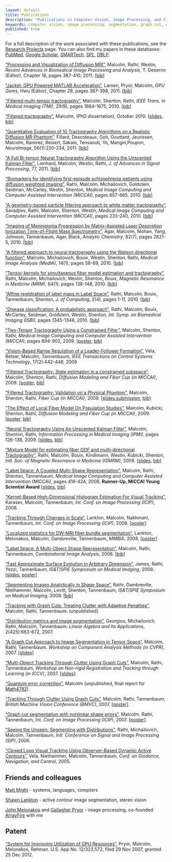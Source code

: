 ```yaml
---
layout: default
title: Publications
description: "Publications in Computer Vision, Image Processing, and Filtered Tractography"
keywords: computer vision, image processing, segmentation, graph cut, graphcut, level set method, active contour, tracking, matlab, shape, tractography, unscented Kalman filter, UKF, Kalman filtering
published: true
---
```


For a full description of the work associated with these publications, see the
<a href="research.html">Research Projects</a> page.  You can also find my
papers in these databases: <a href="http://www.ncbi.nlm.nih.gov/sites/myncbi/collections/public/1VYfBjawaNhBRUklvdY39vWQo">PubMed</a>,
<a href="http://scholar.google.com/citations?user=k8pxfGQAAAAJ">Google Scholar</a>,
<a href="https://smartech.gatech.edu/browse?value=Malcolm,%20James%20G.&type=author">SMARTech</a>,
<a href="http://www.spl.harvard.edu/publications/pages/display/?authorfirst=James&authorlast=Malcolm">SPL</a>,
<a href="http://www.informatik.uni-trier.de/~ley/db/indices/a-tree/m/Malcolm:James_G=.html">DBLP</a>.

<a href="malcolm2011pv.pdf">&#8220;Processing and
 Visualization of Diffusion MRI&#8221;</a>, Malcolm, Rathi, Westin, <i>Recent
 Advances in Biomedical Image Processing and Analysis</i>, T. Deserno
 (Editor), Chapter 16, pages 387-410, 2011. [<a
 href="javascript:toggle('malcolm2011pv')">bib</a>]

<div style="display:none" id="malcolm2011pv"><pre>
@incollection{malcolm2011pv,
  author = "J. G. Malcolm and Y. Rathi and C.-F. Westin",
  title = "Processing and Visualization of Diffusion {MRI}",
  booktitle = "Recent Advances in Biomedical Image Processing and Analysis",
  editor = "T. Deserno",
  publisher = "Springer",
  chapter = 16,
  pages = "387--410",
  year = 2011,
  isbn = "978-3-642-15815-5"
}
</pre></div>


<a href="others/larsen.pdf">&#8220;Jacket: GPU Powered MATLAB
Acceleration&#8221;</a>, Larsen, Pryor, Malcolm, <i>GPU Gems</i>, Hwu
(Editor), Chapter 28, pages
387-398, 2011. [<a href="javascript:toggle('larsen')">bib</a>]

<div style="display:none" id="larsen"><pre>
@incollection{larsen,
  author = "Larsen, Pryor, Malcolm",
  title = "Jacket: GPU Powered MATLAB Acceleration",
  booktitle = "GPU Gems - Jade Edition",
  editor = "Hwu",
  publisher = "Morgan Kaufmann",
  chapter = 28,
  pages = "387--298",
  year = 2011,
  isbn = "9780123859631"
}
</pre></div>


<a href="malcolm2010tmi.pdf">&#8220;Filtered multi-tensor tractography&#8221;</a>, Malcolm,
Shenton, Rathi, <i>IEEE Trans. in Medical Imaging (TMI)</i>, 29(9), pages 1664-1675, 2010. [<a
 href="javascript:toggle('malcolm2010tmi')">bib</a>]

<div style="display:none" id="malcolm2010tmi"><pre>
@article{malcolm2010tmi,
  author = "J. G. Malcolm and M. E. Shenton and Y. Rathi",
  title = "Filtered multi-tensor tractography",
  journal = "IEEE Trans. on Medical Imaging",
  volume = 29,
  issue = 9,
  pages = {1664-1675},
  year = 2010,
  doi = {10.1109/TMI.2010.2048121}
}
</pre></div>

<a href="malcolm2010diss.pdf">&#8220;Filtered tractography&#8221;</a>, Malcolm, (PhD dissertation), October 2010. [<a href="malcolm2010diss_slides.pdf">slides</a>, <a
 href="javascript:toggle('malcolm2010diss')">bib</a>]

<div style="display:none" id="malcolm2010diss">
<pre>@phdthesis{malcolm2010diss,
  author = "J. G. Malcolm",
  title = "Filtered tractography",
  school = "Georgia Institute of Technology",
  address = "Atlanta, GA",
  month = October,
  year = 2010,
}
</pre></div>

<a href="others/fillard2011fc.pdf">&#8220;Quantitative
 Evaluation of 10 Tractography Algorithms on a Realistic Diffusion MR
 Phantom&#8221;</a>, Fillard, Descoteaux, Goh, Gouttard, Jeurissen, Malcolm,
 Ramirez, Reisert, Sakaie, Tensaouti, Yo, Mangin,Poupon, <i>NeuroImage</i>,
 56(1):220-234,
 2011. [<a href="javascript:toggle('fillard2011fc')">bib</a>]

<div style="display:none" id="fillard2011fc">
<pre>@article{fillard2011fc,
  title = "Quantitative Evaluation of 10 Tractography Algorithms on a Realistic Diffusion {MR} Phantom",
  author = "P. Fillard and M. Descoteaux and A. Goh and S. Gouttard and B. Jeurissen and J. Malcolm and A. Ramirez and M. Reisert and K Sakaie and F. Tensaouti and T. Yo and J.-F. Mangin and C. Poupon",
  journal = "NeuroImage",
  volume = 56,
  number = 1,
  pages = "220--234",
  year = 2011
}
</pre></div>


<a href="others/lienhard2011bitensor.pdf">&#8220;A Full Bi-tensor Neural Tractography Algorithm Using the Unscented Kalman Filter&#8221;</a>, Lienhard, Malcolm, Westin, Rathi, <i>J. of Advances in Signal Processing</i>,
 77,
 2011. [<a href="javascript:toggle('lienhard2011bitensor')">bib</a>]

<div style="display:none" id="lienhard2011bitensor">
<pre>@article{lienhard2011bitensor,
  title = "A Full Bi-tensor Neural Tractography Algorithm Using the Unscented {Kalman} Filter",
  author = "S. Lienhard and J. Malcolm and C.-F. Westin and Y. Rathi",
  journal = "J of Advances in Signal Processing",
  year = 2011,
  volume = 77,
  doi = {10.1186/1687-6180-2011-77}
}
</pre></div>


<a href="others/rathi2010miccai.pdf">&#8220;Biomarkers for
 identifying first-episode schizophrenia patients using diffusion weighted
 imaging&#8221;</a>, Rathi, Malcolm, Michailovich, Goldstein, Seidman,
 McCarley, Westin, Shenton, <i>Medical Image Computing and Computer Assisted
 Intervention (MICCAI)</i>, pages 657-665, 2010. [<a
  href="javascript:toggle('rathi2010miccai')">bib</a>]

<div style="display:none" id="rathi2010miccai"><pre>
@conference{rathi2010miccai,
  title = "Biomarkers for identifying first-episode schizophrenia patients using diffusion weighted imaging",
  author = "Y. Rathi and J. Malcolm and O. Michailovich and J. Goldstein and L. Seidman and R. W. McCarley and C.-F. Westin and M. E. Shenton",
  booktitle = "Medical Image Computing and Computer Assisted Intervention ({MICCAI})",
  volume = 6361,
  pages = "657--665",
  year = 2010
}
</pre></div>

<a href="others/savadjiev2010miccai.pdf">&#8220;A
 geometry-based particle filtering approach to white matter
 tractography&#8221;</a>, Savadjiev, Rathi, Malcolm, Shenton, Westin,
 <i>Medical Image Computing and Computer Assisted Intervention (MICCAI)</i>,
 pages 233-240, 2010. [<a
  href="javascript:toggle('savadjiev2010miccai')">bib</a>]

<div style="display:none" id="savadjiev2010miccai"><pre>
@conference{savadjiev2010miccai,
  title = "A geometry-based particle filtering approach to white matter tractography",
  author = "P. Savadjiev and Y. Rathi and J. G. Malcolm and M. E. Shenton and C.-F. Westin",
  booktitle = "Medical Image Computing and Computer Assisted Intervention ({MICCAI})",
  volume = 6362,
  pages = "233-240",
  year = 2010
}
</pre></div>

<a href="others/agar2010ac.pdf">&#8220;Imaging of Meningioma
 Progression by Matrix-Assisted Laser Desorption Ionization Time-of-Flight
 Mass Spectrometry&#8221;</a>, Agar, Malcolm, Mohan, Yang, Johnson,
 Tannenbaum, Agar, Black, <i>Analytic Chemistry</i>, 82(7), pages 2621-5, 2010. [<a
 href="javascript:toggle('agar2010ac')">bib</a>]

<div style="display:none" id="agar2010ac"><pre>
@article{agar2010ac,
  author = "N. Y. R. Agar and J. G. Malcolm and V. Mohan and H. W. Yang and M. D. Johnson and A. Tannenbaum and J. N. Agar and P. M. Black",
  title = "Imaging of Meningioma Progression by Matrix-Assisted Laser Desorption Ionization Time-of-Flight Mass Spectrometry",
  journal = "Analytic Chemistry",
  year = 2010,
  month = "Apr",
  volume = 82,
  number = 7,
  pages = "2621-5",
  doi = "10.1021/ac100113w",
  pubmed = 20196536,
}
</pre></div>

<a href="malcolm_watson.pdf">&#8220;A filtered approach to
neural tractography using the Watson directional function&#8221;</a>, Malcolm,
Michailovich, Bouix, Westin, Shenton, Rathi, <i>Medical Image Analysis
(MedIA)</i>, 14(1), pages 58-69, 2010. [<a
 href="javascript:toggle('malcolm_watson')">bib</a>]

<div style="display:none" id="malcolm_watson"><pre>
@article{Malcolm2010watson,
  author = "J. G. Malcolm and O. Michailovich and S. Bouix and C.-F. Westin and M. E. Shenton and Y. Rathi",
  title = "A filtered approach to neural tractography using the {Watson} directional function",
  journal = "Medical Image Analysis",
  volume = 14,
  issue = 1,
  year = 2010,
  pages = "58--69"
}
</pre></div>

<a href="others/rathi2010mrm.pdf">&#8220;Tensor-kernels for
simultaneous fiber model estimation and tractography&#8221;</a>, Rathi,
Malcolm, Michailovich, Westin, Shenton, Bouix, <i>Magnetic Resonance in
Medicine (MRM)</i>, 64(1), pages 138-148, 2010. [<a
 href="javascript:toggle('rathi2010mrm')">bib</a>]

<div style="display:none" id="rathi2010mrm"><pre>
@article{rathi2010mrm,
  author = "Y. Rathi and J. G. Malcolm and O. Michailovich and C.-F. Westin and M. E. Shenton and S. Bouix",
  title = "Tensor-kernels for simultaneous fiber model estimation and tractography",
  journal = "Magnetic Resonance in Medicine",
  volume = 64,
  number = 1,
  pages = "138--148",
  pubmed = 20572129,
  year = 2010,
  doi = {10.1002/mrm.22292},
}
</pre></div>

<a href="others/rathi_affine.pdf">&#8220;Affine
registration of label maps in Label Space&#8221;</a>, Rathi, Malcolm, Bouix,
Tannenbaum, Shenton, <i>J. of Computing</i>, 2(4), pages 1-11, 2010. [<a
 href="javascript:toggle('rathi_affine')">bib</a>]

<div style="display:none" id="rathi_affine"><pre>
@article{Rathi2010affine,
  title = {Affine registration of label maps in {Label Space}},
  author = {Y. Rathi and J. Malcolm and S. Bouix and A. Tannenbaum and M. E. Shenton},
  journal = "J. of Computing",
  volume = 2,
  number = 4,
  pages = "1--11",
  year = 2010
}
</pre></div>

<a href="others/rathi2010isbi.pdf">&#8220;Disease classification: A probabilistic approach&#8221;</a>, Rathi, Malcolm, Bouix, McCarley, Seidman, Goldstein, Westin, Shenton,
 <i>Int. Symp. on Biomedical Imaging (ISBI)</i>,
 pages 1345-1348, 2010. [<a
  href="javascript:toggle('rathi2010isbi')">bib</a>]

<div style="display:none" id="rathi2010isbi"><pre>
@conference{rathi2010isbi,
  author = {Y. Rathi and J. G. Malcolm and S. Bouix and R. W. McCarley and L. J. Seidman and J. M. Goldstein and C.-F. Westin and M. Shenton},
  title = {Disease classification: A probabilistic approach},
  booktitle = "Int. Symp. on Biomedical Imaging (ISBI)",
  year = 2010,
  pages = {1345-1348}
}
</pre></div>



<a href="malcolm_cukf.pdf">&#8220;Two-Tensor Tractography
Using a Constrained Filter&#8221;</a>, Malcolm, Shenton, Rathi, <i>Medical
Image Computing and Computer Assisted Intervention (MICCAI)</i>, pages
894-902, 2009. [<a href="malcolm_cukf_poster.pdf">poster</a>, <a
 href="javascript:toggle('malcolm_cukf')">bib</a>]

<div style="display:none" id="malcolm_cukf"><pre>
@conference{Malcolm2009miccai,
  author = "J. G. Malcolm and M. E. Shenton and Y. Rathi",
  title = "Two-Tensor Tractography Using a Constrained Filter",
  booktitle = "Medical Image Computing and Computer Assisted Intervention ({MICCAI})",
  pages = "894--902",
  year = 2009
}
</pre></div>

<a href="others/vela_range.pdf">&#8220;Vision-Based Range Regulation
of a Leader-Follower Formation&#8221;</a>, Vela, Betser, Malcolm, Tannenbaum, <i>IEEE
Transactions on Control Systems Technology</i>, 17(2):442-448, 2009

<a href="malcolm_cukf_ext.pdf">&#8220;Filtered
Tractography: State estimation in a constrained subspace&#8221;</a>, Malcolm,
Shenton, Rathi, <i>Diffusion Modeling and Fiber Cup (in MICCAI)</i>, 2009. [<a
 href="malcolm_cukf_ext_poster.pdf">poster</a>, <a
 href="javascript:toggle('malcolm_cukf_ext')">bib</a>]

<div style="display:none" id="malcolm_cukf_ext"><pre>
@conference{Malcolm2009dmfc,
  author = "J. G. Malcolm and M. E. Shenton and Y. Rathi",
  title = "Filtered Tractography: State estimation in a constrained subspace",
  booktitle = "Diffusion Modeling and Fiber Cup (in {MICCAI})",
  pages = "122-133",
  year = 2009
}
</pre></div>

<a href="malcolm_fc.pdf">&#8220;Filtered Tractography:
Validation on a Physical Phantom&#8221;</a>, Malcolm, Shenton, Rathi, <i>Fiber
Cup (in MICCAI)</i>, 2009. [<a href="malcolm_fc_slides.pdf">slides</a>,<a
 href="malcolm_fc.zip">submission</a>, <a
 href="javascript:toggle('malcolm_fc')">bib</a>]

<div style="display:none" id="malcolm_fc"><pre>
@conference{Malcolm2009fc,
  author = "J. G. Malcolm and M. E. Shenton and Y. Rathi",
  title = "Filtered Tractography: Validation on a Physical Phantom",
  booktitle = "Fiber Cup (in {MICCAI})",
  pages = "220-223",
  year = 2009
}
</pre></div>

<a href="malcolm_study.pdf">&#8220;The Effect of Local
Fiber Model On Population Studies&#8221;</a>, Malcolm, Kubicki, Shenton,
Rathi, <i>Diffusion Modeling and Fiber Cup (in MICCAI)</i>, 2009. [<a
 href="malcolm_study_poster.pdf">poster</a>, <a
 href="javascript:toggle('malcolm_study')">bib</a>]

<div style="display:none" id="malcolm_study"><pre>
@conference{Malcolm2009study,
  author = "J. G. Malcolm and M. Kubicki and M. E. Shenton and Y. Rathi",
  title = "The Effect of Local Fiber Model On Population Studies",
  booktitle = "Diffusion Modeling and Fiber Cup (in {MICCAI})",
  pages = "33-40",
  year = 2009
}
</pre></div>

<a href="malcolm_2t.pdf">&#8220;Neural Tractography Using An Unscented
Kalman Filter&#8221;</a>, Malcolm, Shenton, Rathi, <i>Information Processing in Medical
Imaging (IPMI)</i>, pages 126-138, 2009. [<a
 href="malcolm_2t_slides.pdf">slides</a>, <a
 href="javascript:toggle('malcolm_2t')">bib</a>]

<div style="display:none" id="malcolm_2t"><pre>
@conference{Malcolm2009ipmi,
  author = {J. G. Malcolm and M. E. Shenton and Y. Rathi},
  title = {Neural Tractography using an unscented {Kalman} filter},
  booktitle = {Information Processing in Medical Imaging (IPMI)},
  pages = {126--138},
  year = 2009
}
</pre></div>

<a href="others/rathi_watson.pdf">&#8220;Mixture Model for estimating fiber
ODF and multi-directional Tractography&#8221;</a>, Rathi, Malcolm, Bouix, Kindlmann,
Westin, Kubicki, Shenton, <i>Intl. Soc. of Magnetic Resonance in Medicine (ISMRM)</i>,
2009. [<a href="others/rathi_watson_slides.pdf">slides</a>, <a
 href="javascript:toggle('rathi_watson')">bib</a>]

<div style="display:none" id="rathi_watson"><pre> @conference{Rathi2009ismrm,
  author = {Y. Rathi and J. Malcolm and S. Bouix and C-F. Westin and
            M. Kubicki and M.E. Shenton},
  title = {Mixture Model for estimating fiber {ODF} and multi-directional Tractography},
  booktitle = {Int. Symp. on Magnetic Resonance in Medicine (ISMRM)},
  pages = 3548,
  year = 2009
}
</pre></div>





<a href="malcolm_lss.pdf">&#8220;Label Space: A Coupled
Multi-Shape Representation&#8221;</a>, Malcolm, Rathi, Shenton, Tannenbaum,
<i>Medical Image Computing and Computer Assisted Intervention (MICCAI)</i>,
pages 416-424, 2008. <b>Runner-Up, MICCAI Young Scientist Award</b> [<a
 href="malcolm_lss_slides.pdf">slides</a>, <a
 href="javascript:toggle('malcolm_lss')">bib</a>]

<div style="display:none" id="malcolm_lss"><pre>@conference{Malcolm2008lss,
  author = {J. Malcolm and Y. Rathi and M. E. Shenton and A. Tannenbaum},
  title = {Label Space: A Coupled Multi-Shape Representation},
  booktitle = {Medical Image Computing and Computer Assisted Intervention (MICCAI)},
  pages = {416--424},
  year = 2008
}
</pre></div>

<a href="others/karasev_hist.pdf">&#8220;Kernel-Based High-Dimensional
Histogram Estimation For Visual Tracking&#8221;</a>, Karasev, Malcolm, Tannenbaum, <i>Int.
Conf. on Image Processing (ICIP)</i>, 2008.

<a href="others/lankton_scale.pdf">&#8220;Tracking Through Changes in
Scale&#8221;</a>, Lankton, Malcolm, Nakhmani, Tannenbaum, <i>Int. Conf. on Image
Processing (ICIP)</i>, 2008. [<a
 href="others/lankton_scale_poster.pdf">poster</a>]


<a href="others/lankton_lsfb.pdf">&#8220;Localized statistics for
DW-MRI fiber bundle segmentation&#8221;</a>, Lankton, Melonakos, Malcolm, Dambreville,
Tannenbaum, <i>MMBIA</i>, 2008. [<a
 href="others/lankton_lsfb_poster.pdf">poster</a>]

<a href="malcolm_ls.pdf">&#8220;Label Space: A Multi-Object Shape
Representation&#8221;</a>, Malcolm, Rathi, Tannenbaum, <i>Combinatorial Image
Analysis</i>, 2008. [<a href="javascript:toggle('malcolm_ls')">bib</a>]

<div style="display:none" id="malcolm_ls"><pre>@conference{Malcolm2008ls,
  author = {J. Malcolm and Y. Rathi and A. Tannenbaum},
  title = {Label Space: A Multi-Object Shape Representation},
  booktitle = {Combinatorial Image Analysis},
  pages = {185--196},
  year = 2008
}
</pre></div>

<a href="malcolm_lsdm.pdf">&#8220;Fast Approximate Surface Evolution
in Arbitrary Dimension&#8221;</a>, James, Rathi, Yezzi, Tannenbaum, <i>IS&T/SPIE Symposium
on Medical Imaging</i>, 2008. [<a href="malcolm_lsdt_slides.pdf">slides</a>, <a
 href="malcolm_lsdm_poster.pdf">poster</a>]

<a href="others/rathi_segmenting_analytically.pdf">&#8220;Segmenting Images
Analytically in Shape Space&#8221;</a>, Rathi, Dambreville, Niethammer, Malcolm, Levitt,
Shenton, Tannenbaum, <i>IS&T/SPIE Symposium on Medical Imaging</i>, 2008. [<a
 href="javascript:toggle('rathi_segmenting_analytically')">bib</a>]

<div style="display:none" id="rathi_segmenting_analytically"><pre> @conference{Rathi2008mi,
  author = {Y. Rathi and S. Dambreville and M. Niethammer and
            J. Malcolm and J. Levitt and M. E. Shenton and A. Tannenbaum},
  title = {Segmenting images analytically in shape space},
  booktitle = {SPIE Medical Imaging},
  volume = 6914,
  year = 2008
}
</pre></div>





<a href="malcolm_gct.pdf">&#8220;Tracking with Graph Cuts:
 Treating Clutter with Adaptive Penalties&#8221;</a>, Malcolm, Rathi,
 Tannenbaum.  (unpublished)

<a href="others/georgiou_metrics.pdf">&#8220;Distribution metrics and
image segmentation&#8221;</a>, Georgiou, Michailovich, Rathi, Malcolm, Tannenbaum.
<i>Linear Algebra and Its Applications</i>, 2(425):663-672, 2007.

<a href="malcolm_tc.pdf">&#8220;A Graph Cut Approach to Image
Segmentation in Tensor Space&#8221;</a>, Malcolm, Rathi, Tannenbaum. <i>Workshop on
Component Analysis Methods (in CVPR)</i>, 2007. [<a
 href="malcolm_tc_slides.pdf">slides</a>]

<a href="malcolm_mdp.pdf">&#8220;Multi-Object Tracking
Through Clutter Using Graph Cuts&#8221;</a>, Malcolm, Rathi, Tannenbaum,
<i>Workshop on Non-rigid Registration and Tracking through Learning (in
ICCV)</i>, 2007. [<a href="malcolm_mdp_slides.pdf">slides</a>].

<a href="malcolm_qec.pdf">&#8220;Quantum error
correction&#8221;</a>, Malcolm (unpublished, final report for <a
 href="http://www.math.gatech.edu/~jeanbel/4782">Math4782</a>).

<a href="malcolm_dp.pdf">&#8220;Tracking Through Clutter Using Graph
Cuts&#8221;</a>, Malcolm, Rathi, Tannenbaum, <i>British Machine Vision Conference
(BMVC)</i>, 2007. [<a href="malcolm_dp_poster.pdf">poster</a>].

<a href="malcolm_shape.pdf">&#8220;Graph cut segmentation with
nonlinear shape priors&#8221;</a>, Malcolm, Rathi, Tannenbaum, <i>Int. Conf. on Image
Processing (ICIP)</i>, 2007. [<a href="malcolm_shape_poster.pdf">poster</a>].

<a href="others/rathi_seeing_unseen.pdf">&#8220;Seeing the Unseen:
Segmenting with Distributions&#8221;</a>, Rathi, Michailovich, Malcolm, Tannenbaum,
<i>Intl. Conference on Signal and Image Processing (SIP)</i>, 2006.

<a href="others/vela_closed.pdf">&#8220;Closed Loop Visual Tracking
Using Observer-Based Dynamic Active Contours&#8221;</a>, Vela, Niethammer, Malcolm,
Tannenbaum, <i>Conf. on Guidance, Navigation, and Control</i>, 2005.



## Friends and colleagues

<a href="http://matt.might.net">Matt Might</a> - systems, languages,
compilers

<a href="http://www.shawnlankton.com/publications">Shawn Lankton</a> - active contour
image segmentation, stereo vision

<a href="http://www.notonlyluck.com">John Melonakos</a> and <a
href="http://thecrontab.net">Gallagher Pryor</a> - image processing,
co-founded <a href="http://www.arrayfire.com">ArrayFire</a> with me


## Patent

[&#8220;System for Improving Utilization of GPU Resources&#8221;](https://www.google.com/patents/US8339404),
Pryor, Malcolm, Melonakos, Rehman. U.S.  App No. 12/323,572, filed 29 Nov
2007, granted 25 Dec 2012.





<script type="text/javascript">
function toggle(id)
{
  var e = document.getElementById(id);
  e.style.display = (e.style.display == 'none') ? 'block' : 'none';
}
</script>
